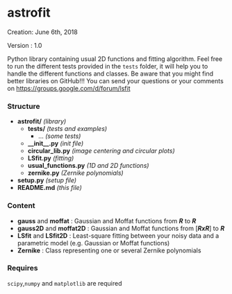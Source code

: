 # astrofit
Creation: June 6th, 2018

Version : 1.0

Python library containing usual 2D functions and fitting algorithm. Feel free to run the different tests provided in the `tests` folder, it will help you to handle the different functions and classes. Be aware that you might find better libraries on GitHub!!! You can send your questions or your comments on https://groups.google.com/d/forum/lsfit

### Structure
* **astrofit/** _(library)_
  * **tests/** _(tests and examples)_
    * ... _(some tests)_
  * **\_\_init\_\_.py** _(init file)_
  * **circular_lib.py**  _(image centering and circular plots)_
  * **LSfit.py** _(fitting)_
  * **usual_functions.py** _(1D and 2D functions)_
  * **zernike.py** _(Zernike polynomials)_
* **setup.py** _(setup file)_
* **README.md** _(this file)_

### Content
* **gauss** and **moffat** : Gaussian and Moffat functions from **_R_** to **_R_**
* **gauss2D** and **moffat2D** : Gaussian and Moffat functions from [**_RxR_**] to **_R_**
* **LSfit** and **LSfit2D** : Least-square fitting between your noisy data and a parametric model (e.g. Gaussian or Moffat functions)
* **Zernike** : Class representing one or several Zernike polynomials

### Requires
`scipy`,`numpy` and `matplotlib` are required

